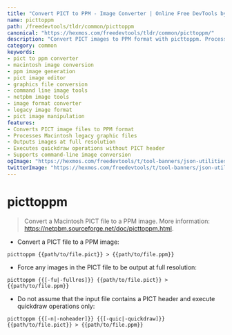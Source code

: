 ```yaml
---
title: "Convert PICT to PPM - Image Converter | Online Free DevTools by Hexmos"
name: picttoppm
path: /freedevtools/tldr/common/picttoppm
canonical: "https://hexmos.com/freedevtools/tldr/common/picttoppm/"
description: "Convert PICT images to PPM format with picttoppm. Process legacy Macintosh graphics into modern image formats. Free online tool, no registration required."
category: common
keywords:
- pict to ppm converter
- macintosh image conversion
- ppm image generation
- pict image editor
- graphics file conversion
- command line image tools
- netpbm image tools
- image format converter
- legacy image format
- pict image manipulation
features:
- Converts PICT image files to PPM format
- Processes Macintosh legacy graphic files
- Outputs images at full resolution
- Executes quickdraw operations without PICT header
- Supports command-line image conversion
ogImage: "https://hexmos.com/freedevtools/t/tool-banners/json-utilities-banner.png"
twitterImage: "https://hexmos.com/freedevtools/t/tool-banners/json-utilities-banner.png"
---
```


# picttoppm

> Convert a Macintosh PICT file to a PPM image.
> More information: <https://netpbm.sourceforge.net/doc/picttoppm.html>.

- Convert a PICT file to a PPM image:

`picttoppm {{path/to/file.pict}} > {{path/to/file.ppm}}`

- Force any images in the PICT file to be output at full resolution:

`picttoppm {{[-fu|-fullres]}} {{path/to/file.pict}} > {{path/to/file.ppm}}`

- Do not assume that the input file contains a PICT header and execute quickdraw operations only:

`picttoppm {{[-n|-noheader]}} {{[-quic|-quickdraw]}} {{path/to/file.pict}} > {{path/to/file.ppm}}`
